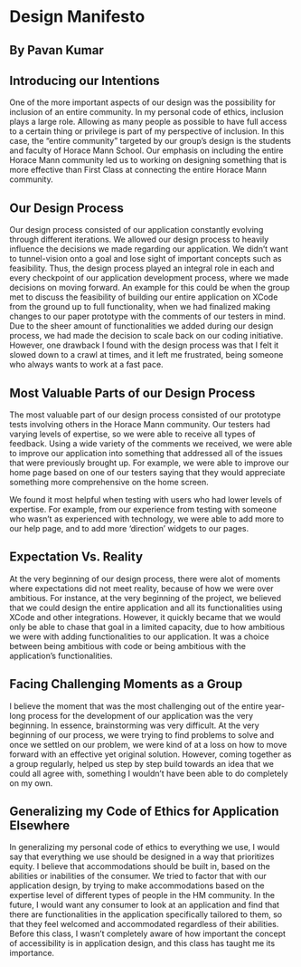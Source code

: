 # Design Manifesto
## By Pavan Kumar


## Introducing our Intentions
One of the more important aspects of our design was the possibility for inclusion of an entire community. In my personal code of ethics, inclusion plays a large role. Allowing as many people as possible to have full access to a certain thing or privilege is part of my perspective of inclusion. In this case, the “entire community” targeted by our group’s design is the students and faculty of Horace Mann School. Our emphasis on including the entire Horace Mann community led us to working on designing something that is more effective than First Class at connecting the entire Horace Mann community. 

## Our Design Process
Our design process consisted of our application constantly evolving through different iterations. We allowed our design process to heavily influence the decisions we made regarding our application. We didn’t want to tunnel-vision onto a goal and lose sight of important concepts such as feasibility. Thus, the design process played an integral role in each and every checkpoint of our application development process, where we made decisions on moving forward. An example for this could be when the group met to discuss the feasibility of building our entire application on XCode from the ground up to full functionality, when we had finalized making changes to our paper prototype with the comments of our testers in mind. Due to the sheer amount of functionalities we added during our design process, we had made the decision to scale back on our coding initiative. However, one drawback I found with the design process was that I felt it slowed down to a crawl at times, and it left me frustrated, being someone who always wants to work at a fast pace.

## Most Valuable Parts of our Design Process
The most valuable part of our design process consisted of our prototype tests involving others in the Horace Mann community. Our testers had varying levels of expertise, so we were able to receive all types of feedback. Using a wide variety of the comments we received, we were able to improve our application into something that addressed all of the issues that were previously brought up. For example, we were able to improve our home page based on one of our testers saying that they would appreciate something more comprehensive on the home screen. 

We found it most helpful when testing with users who had lower levels of expertise. For example, from our experience from testing with someone who wasn’t as experienced with technology, we were able to add more to our help page, and to add more ‘direction’ widgets to our pages. 

## Expectation Vs. Reality
At the very beginning of our design process, there were alot of moments where expectations did not meet reality, because of how we were over ambitious. For instance, at the very beginning of the project, we believed that we could design the entire application and all its functionalities using XCode and other integrations. However, it quickly became that we would only be able to chase that goal in a limited capacity, due to how ambitious we were with adding functionalities to our application. It was a choice between being ambitious with code or being ambitious with the application’s functionalities.

## Facing Challenging Moments as a Group
I believe the moment that was the most challenging out of the entire year-long process for the development of our application was the very beginning. In essence, brainstorming was very difficult. At the very beginning of our process, we were trying to find problems to solve and once we settled on our problem, we were kind of at a loss on how to move forward with an effective yet original solution. However, coming together as a group regularly, helped us step by step build towards an idea that we could all agree with, something I wouldn’t have been able to do completely on my own. 

## Generalizing my Code of Ethics for Application Elsewhere
In generalizing my personal code of ethics to everything we use, I would say that everything we use should be designed in a way that prioritizes equity. I believe that accommodations should be built in, based on the abilities or inabilities of the consumer. We tried to factor that with our application design, by trying to make accommodations based on the expertise level of different types of people in the HM community. In the future, I would want any consumer to look at an application and find that there are functionalities in the application specifically tailored to them, so that they feel welcomed and accommodated regardless of their abilities. Before this class, I wasn’t completely aware of how important the concept of accessibility is in application design, and this class has taught me its importance. 
